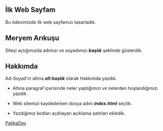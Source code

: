 ## İlk Web Sayfam
Bu ödevimizde ilk web sayfamızı tasarladık.

## Meryem Arıkuşu
Siteyi açtığımızda adımızı ve soyadımızı ***başlık*** şeklinde gösterdik.

## Hakkımda 
Ad-Soyad'ın altına ***alt başlık*** olarak Hakkımda yazdık.

* Altına paragraf içerisinde neler yaptığımızı ve nelerden hoşlandığımızı yazdık.

* Web sitemizi kaydederken dosya adını ***index.html*** seçtik.

* Yazdığımız kodları açıklayan açıklama satırları ekledik.

[PatikaDev](https://app.patika.dev/meryemarikusu)